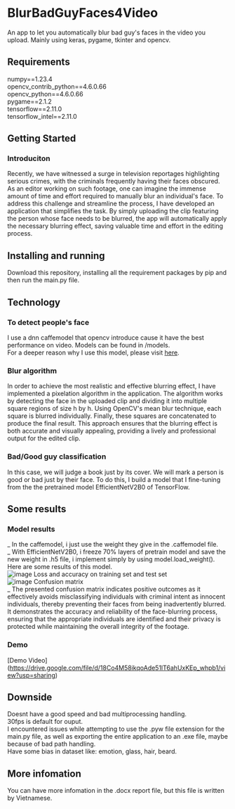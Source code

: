 # BlurBadGuyFaces4Video
An app to let you automatically blur bad guy's faces in the video you upload. Mainly using keras, pygame, tkinter and opencv.  

## Requirements

numpy==1.23.4  
opencv_contrib_python==4.6.0.66  
opencv_python==4.6.0.66  
pygame==2.1.2  
tensorflow==2.11.0  
tensorflow_intel==2.11.0  

## Getting Started  
### Introduciton  
Recently, we have witnessed a surge in television reportages highlighting serious crimes, with the criminals frequently having their faces obscured. As an editor working on such footage, one can imagine the immense amount of time and effort required to manually blur an individual's face. To address this challenge and streamline the process, I have developed an application that simplifies the task. By simply uploading the clip featuring the person whose face needs to be blurred, the app will automatically apply the necessary blurring effect, saving valuable time and effort in the editing process.

## Installing and running  
Download this repository, installing all the requirement packages by pip and then run the main.py file.  

## Technology
### To detect people's face  
I use a dnn caffemodel that opencv introduce cause it have the best performance on video. Models can be found in /models.  
For a deeper reason why I use this model, please visit [here](https://towardsdatascience.com/face-detection-models-which-to-use-and-why-d263e82c302c). 

### Blur algorithm  
In order to achieve the most realistic and effective blurring effect, I have implemented a pixelation algorithm in the application. The algorithm works by detecting the face in the uploaded clip and dividing it into multiple square regions of size h by h. Using OpenCV's mean blur technique, each square is blurred individually. Finally, these squares are concatenated to produce the final result. This approach ensures that the blurring effect is both accurate and visually appealing, providing a lively and professional output for the edited clip.

### Bad/Good guy classification  
In this case, we will judge a book just by its cover. We will mark a person is good or bad just by their face. To do this, I build a model that I fine-tuning from the the pretrained model EfficientNetV2B0 of TensorFlow.  

## Some results
### Model results
_ In the caffemodel, i just use the weight they give in the .caffemodel file.  
_ With EfficientNetV2B0, i freeze 70% layers of pretrain model and save the new weight in .h5 file, i implement simply by using model.load_weight(). Here are some results of this model.  
![image](https://github.com/lqkhanh195/BlurBadGuyFaces4Video/assets/131540429/2e5327e4-7c50-4bd5-8eec-a415bb29830a)
Loss and accuracy on training set and test set  
![image](https://github.com/lqkhanh195/BlurBadGuyFaces4Video/assets/131540429/62da98ce-fb3b-4c87-ba55-d953effc398f)
Confusion matrix  
_ The presented confusion matrix indicates positive outcomes as it effectively avoids misclassifying individuals with criminal intent as innocent individuals, thereby preventing their faces from being inadvertently blurred. It demonstrates the accuracy and reliability of the face-blurring process, ensuring that the appropriate individuals are identified and their privacy is protected while maintaining the overall integrity of the footage.  
### Demo  
[Demo Video] (https://drive.google.com/file/d/18Co4M58ikqoAde51lT6ahUxKEp_whpb1/view?usp=sharing)

## Downside
Doesnt have a good speed and bad multiprocessing handling.     
30fps is default for ouput.  
I encountered issues while attempting to use the .pyw file extension for the main.py file, as well as exporting the entire application to an .exe file, maybe because of bad path handling.  
Have some bias in dataset like: emotion, glass, hair, beard.  

## More infomation
You can have more infomation in the .docx report file, but this file is written by Vietnamese.
